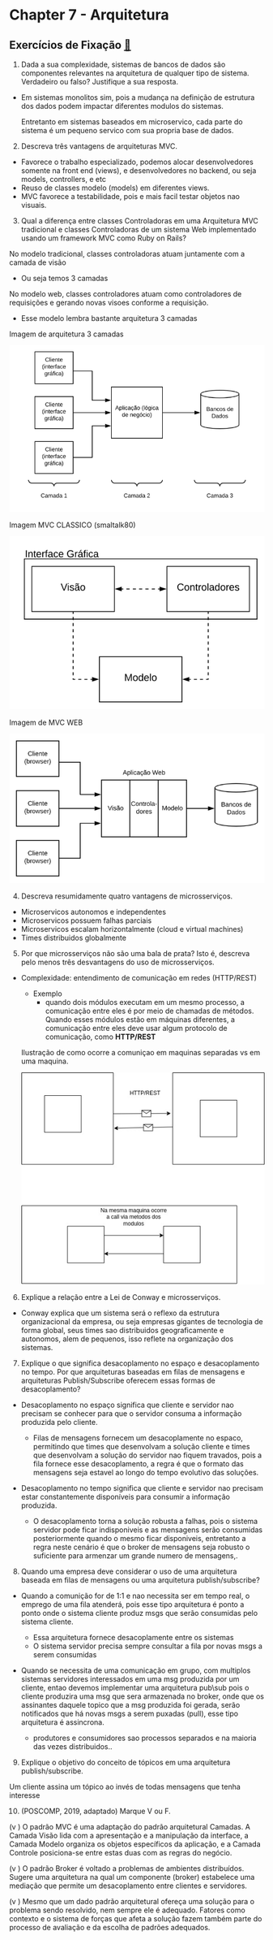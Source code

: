 # Chapter 7 - Arquitetura

## **Exercícios de Fixação [🔗](https://engsoftmoderna.info/cap7.html#exerc%C3%ADcios-de-fixa%C3%A7%C3%A3o)**

1. Dada a sua complexidade, sistemas de bancos de dados são componentes relevantes na arquitetura de qualquer tipo de sistema. Verdadeiro ou falso? Justifique a sua resposta.

- Em sistemas monolitos sim, pois a mudança na definição de estrutura dos dados podem impactar diferentes modulos do sistemas.
    
    Entretanto em sistemas baseados em microservico, cada parte do sistema é um pequeno servico com sua propria base de dados.
    

2. Descreva três vantagens de arquiteturas MVC.

- Favorece o trabalho especializado, podemos alocar desenvolvedores somente na front end (views), e desenvolvedores no backend, ou seja models, controllers, e etc
- Reuso de classes modelo (models) em diferentes views.
- MVC favorece a testabilidade, pois e mais facil testar objetos nao visuais.

3. Qual a diferença entre classes Controladoras em uma Arquitetura MVC tradicional e classes Controladoras de um sistema Web implementado usando um framework MVC como Ruby on Rails?

No modelo tradicional, classes controladoras atuam juntamente com a camada de visão

- Ou seja temos 3 camadas

No modelo web, classes controladores atuam como controladores de requisições e gerando novas visoes conforme a requisição.

- Esse modelo lembra bastante arquitetura 3 camadas

Imagem de arquitetura 3 camadas 

![Untitled](Chapter%207%20-%20Arquitetura%20f52bb1645ab24b39b44c58fbce4ddedd/Untitled.png)

Imagem MVC CLASSICO (smaltalk80)

![Untitled](Chapter%207%20-%20Arquitetura%20f52bb1645ab24b39b44c58fbce4ddedd/Untitled%201.png)

Imagem de MVC WEB

![Untitled](Chapter%207%20-%20Arquitetura%20f52bb1645ab24b39b44c58fbce4ddedd/Untitled%202.png)

4. Descreva resumidamente quatro vantagens de microsserviços.

- Microservicos autonomos e independentes
- Microservicos possuem falhas parciais
- Microservicos escalam horizontalmente (cloud e virtual machines)
- Times distribuidos globalmente

5. Por que microsserviços não são uma bala de prata? Isto é, descreva pelo menos três desvantagens do uso de microsserviços.

- Complexidade: entendimento de comunicação em redes (HTTP/REST)
    - Exemplo
        - quando dois módulos executam em um mesmo processo, a comunicação entre eles é por meio de chamadas de métodos. Quando esses módulos estão em máquinas diferentes, a comunicação entre eles deve usar algum protocolo de comunicação, como **HTTP/REST**
    
    Ilustração de como ocorre a comuniçao em maquinas separadas vs em uma maquina.
    
    ![processos_rest_micro.jpg](Chapter%207%20-%20Arquitetura%20f52bb1645ab24b39b44c58fbce4ddedd/processos_rest_micro.jpg)
    

6. Explique a relação entre a Lei de Conway e microsserviços.

- Conway explica que um sistema será o reflexo da estrutura organizacional da empresa, ou seja empresas gigantes de tecnologia de forma global, seus times sao distribuidos geograficamente e autonomos, alem de pequenos, isso reflete na organização dos sistemas.

7. Explique o que significa desacoplamento no espaço e desacoplamento no tempo. Por que arquiteturas baseadas em filas de mensagens e arquiteturas Publish/Subscribe oferecem essas formas de desacoplamento?

- Desacoplamento no espaço significa que cliente e servidor nao precisam se conhecer  para que o servidor consuma a informação produzida pelo cliente.
    - Filas de mensagens fornecem um desacoplamente no espaco, permitindo que times que desenvolvam a solução cliente e times que desenvolvam a solução do servidor nao fiquem travados, pois a fila fornece esse desacoplamento, a regra é que o formato das mensagens seja estavel ao longo do tempo evolutivo das soluções.
    
- Desacoplamento no tempo significa que cliente e servidor nao precisam estar constantemente disponíveis para consumir a informação produzida.
    - O desacoplamento torna a solução robusta a falhas, pois o sistema servidor pode ficar indisponiveis e as mensagens serão consumidas posteriormente quando o mesmo ficar disponiveis, entretanto a regra neste cenário é que o broker de mensagens seja robusto o suficiente para armenzar um grande numero de mensagens,.

8. Quando uma empresa deve considerar o uso de uma arquitetura baseada em filas de mensagens ou uma arquitetura publish/subscribe?

- Quando a comunição for de 1:1 e nao necessita ser em tempo real, o emprego de uma fila atenderá, pois esse tipo arquitetura é ponto a ponto onde o sistema cliente produz msgs que serão consumidas pelo sistema cliente.
    - Essa arquitetura fornece desacoplamente entre os sistemas
    - O sistema servidor precisa sempre consultar a fila por novas msgs a serem consumidas

- Quando se necessita de uma comunicação em grupo, com multiplos sistemas servidores interessados em uma msg produzida por um cliente, entao devemos implementar uma arquitetura pub\sub pois o cliente produzira uma msg que sera armazenada no broker, onde que os assinantes daquele topico que a msg produzida foi gerada, serão notificados que há novas msgs a serem puxadas (pull), esse tipo arquitetura é assincrona.
    - produtores e consumidores sao processos separados e na maioria das vezes distribuidos..

9. Explique o objetivo do conceito de tópicos em uma arquitetura publish/subscribe.

Um cliente assina um tópico ao invés de todas mensagens que tenha interesse 

10. (POSCOMP, 2019, adaptado) Marque V ou F.

(v ) O padrão MVC é uma adaptação do padrão arquitetural Camadas. A Camada Visão lida com a apresentação e a manipulação da interface, a Camada Modelo organiza os objetos específicos da aplicação, e a Camada Controle posiciona-se entre estas duas com as regras do negócio.

(v ) O padrão Broker é voltado a problemas de ambientes distribuídos. Sugere uma arquitetura na qual um componente (broker) estabelece uma mediação que permite um desacoplamento entre clientes e servidores.

(v ) Mesmo que um dado padrão arquitetural ofereça uma solução para o problema sendo resolvido, nem sempre ele é adequado. Fatores como contexto e o sistema de forças que afeta a solução fazem também parte do processo de avaliação e da escolha de padrões adequados.